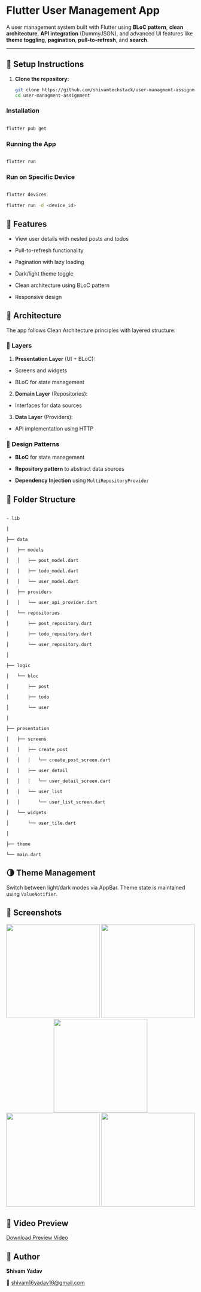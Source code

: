 # Flutter User Management App

A user management system built with Flutter using **BLoC pattern**, **clean architecture**, **API integration** (DummyJSON), and advanced UI features like **theme toggling**, **pagination**, **pull-to-refresh**, and **search**.

---

## 🚀 Setup Instructions

1. **Clone the repository:**
   ```bash
   git clone https://github.com/shivamtechstack/user-managment-assignment.git
   cd user-managment-assignment
   
### Installation

```bash

flutter pub get

```

### Running the App

```bash

flutter run

```

### Run on Specific Device

```bash

flutter devices

flutter run -d <device_id>

```

## 🌟 Features

- View user details with nested posts and todos

- Pull-to-refresh functionality

- Pagination with lazy loading

- Dark/light theme toggle

- Clean architecture using BLoC pattern

- Responsive design

## 🧠 Architecture

The app follows Clean Architecture principles with layered structure:

### 🧱 Layers

1. **Presentation Layer** (UI + BLoC):

- Screens and widgets

- BLoC for state management

2. **Domain Layer** (Repositories):

- Interfaces for data sources

3. **Data Layer** (Providers):

- API implementation using HTTP

### 🧩 Design Patterns

- **BLoC** for state management

- **Repository pattern** to abstract data sources

- **Dependency Injection** using `MultiRepositoryProvider`

## 📁 Folder Structure

```

- lib

|

├── data

│   ├── models

│   │   ├── post_model.dart

│   │   ├── todo_model.dart

│   │   └── user_model.dart

│   ├── providers

│   │   └── user_api_provider.dart

│   └── repositories

│       ├── post_repository.dart

│       ├── todo_repository.dart

│       └── user_repository.dart

│

├── logic

│   └── bloc

│       ├── post

│       ├── todo

│       └── user

│

├── presentation

│   ├── screens

│   │   ├── create_post

│   │   │   └── create_post_screen.dart

│   │   ├── user_detail

│   │   │   └── user_detail_screen.dart

│   │   └── user_list

│   │       └── user_list_screen.dart

│   └── widgets

│       └── user_tile.dart

│

├── theme

└── main.dart

```

## 🌗 Theme Management

Switch between light/dark modes via AppBar. Theme state is maintained using `ValueNotifier`.

## 📸 Screenshots

<p align="center">

<img src="preview/image11.jpeg" width="250" />

<img src="preview/image2.jpeg" width="250" />

<img src="preview/image3.jpeg" width="250" />

<br>

<img src="preview/image4.jpeg" width="250" />

<img src="preview/image5.jpeg" width="250" />

</p>

## 🎥 Video Preview

[Download Preview Video](preview/previewvideo.mp4)

## 👤 Author

**Shivam Yadav**

📧 [shivam16yadav16@gmail.com](mailto:shivam16yadav16@gmail.com)

